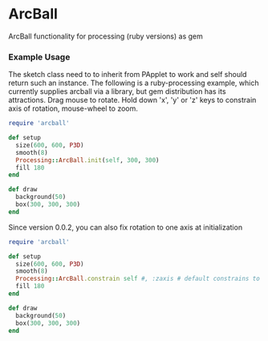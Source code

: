 # ArcBall
ArcBall functionality for processing (ruby versions) as gem

### Example Usage 
The sketch class need to to inherit from PApplet to work and self should return such an instance. The following is a ruby-processing example, which currently supplies arcball via a library, but gem distribution has its attractions. Drag mouse to rotate. Hold down 'x', 'y' or 'z' keys to constrain axis of rotation, mouse-wheel to zoom.

```ruby
require 'arcball'

def setup
  size(600, 600, P3D)
  smooth(8)
  Processing::ArcBall.init(self, 300, 300)
  fill 180
end

def draw
  background(50)  
  box(300, 300, 300)
end
```
Since version 0.0.2, you can also fix rotation to one axis at initialization

```ruby
require 'arcball'

def setup
  size(600, 600, P3D)
  smooth(8)
  Processing::ArcBall.constrain self #, :zaxis # default constrains to y-axis
  fill 180
end

def draw
  background(50)  
  box(300, 300, 300)
end
```
